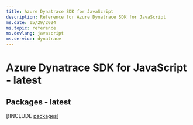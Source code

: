 ```yaml
---
title: Azure Dynatrace SDK for JavaScript
description: Reference for Azure Dynatrace SDK for JavaScript
ms.date: 05/29/2024
ms.topic: reference
ms.devlang: javascript
ms.service: dynatrace
---
```

# Azure Dynatrace SDK for JavaScript - latest
## Packages - latest
[!INCLUDE [packages](dynatrace-index.md)]